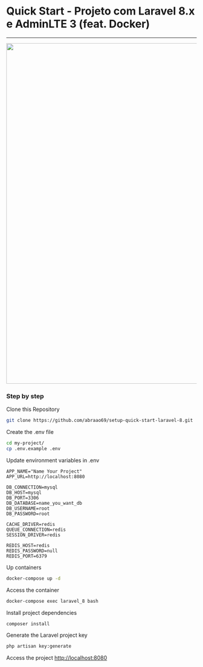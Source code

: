 # Quick Start - Projeto com Laravel 8.x e AdminLTE 3 (feat. Docker)

<hr>
<p align="center">
 <img width="900px" src="https://user-images.githubusercontent.com/103331086/219263306-bf2c161a-7986-402f-958a-caf5aac9a5bf.PNG" />
</p>


### Step by step
Clone this Repository
```sh
git clone https://github.com/abraao69/setup-quick-start-laravel-8.git
```

Create the .env file
```sh
cd my-project/
cp .env.example .env
```


Update environment variables in .env
```dosini
APP_NAME="Name Your Project"
APP_URL=http://localhost:8080

DB_CONNECTION=mysql
DB_HOST=mysql
DB_PORT=3306
DB_DATABASE=name_you_want_db
DB_USERNAME=root
DB_PASSWORD=root

CACHE_DRIVER=redis
QUEUE_CONNECTION=redis
SESSION_DRIVER=redis

REDIS_HOST=redis
REDIS_PASSWORD=null
REDIS_PORT=6379
```


Up containers
```sh
docker-compose up -d
```


Access the container
```sh
docker-compose exec laravel_8 bash
```


Install project dependencies
```sh
composer install
```


Generate the Laravel project key
```sh
php artisan key:generate
```


Access the project
[http://localhost:8080](http://localhost:8080)
